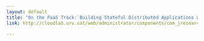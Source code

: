 ```yaml
---
layout: default
title: "On the FaaS Track: Building Stateful Distributed Applications with Serverless Architectures"
link: http://cloudlab.urv.cat/web/administrator/components/com_jresearch/files/publications/barcelona2019crucial.pdf

---
```

